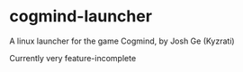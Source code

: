 # cogmind-launcher
A linux launcher for the game Cogmind, by Josh Ge (Kyzrati)

Currently very feature-incomplete

